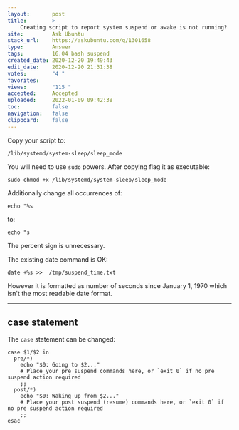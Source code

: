 ```yaml
---
layout:       post
title:        >
    Creating script to report system suspend or awake is not running?
site:         Ask Ubuntu
stack_url:    https://askubuntu.com/q/1301658
type:         Answer
tags:         16.04 bash suspend
created_date: 2020-12-20 19:49:43
edit_date:    2020-12-20 21:31:38
votes:        "4 "
favorites:    
views:        "115 "
accepted:     Accepted
uploaded:     2022-01-09 09:42:38
toc:          false
navigation:   false
clipboard:    false
---
```


Copy your script to:

``` 
/lib/systemd/system-sleep/sleep_mode

```

You will need to use `sudo` powers. After copying flag it as executable:

``` 
sudo chmod +x /lib/systemd/system-sleep/sleep_mode

```

Additionally change all occurrences of:

``` 
echo "%s

```

to:

``` 
echo "s

```

The percent sign is unnecessary.

The existing date command is OK:

``` 
date +%s >>  /tmp/suspend_time.txt

```

However it is formatted as number of seconds since January 1, 1970 which isn't the most readable date format.


----------

## case statement

The `case` statement can be changed:

``` 
case $1/$2 in
  pre/*)
    echo "$0: Going to $2..."
    # Place your pre suspend commands here, or `exit 0` if no pre suspend action required
    ;;
  post/*)
    echo "$0: Waking up from $2..."
    # Place your post suspend (resume) commands here, or `exit 0` if no pre suspend action required
    ;;
esac
```

